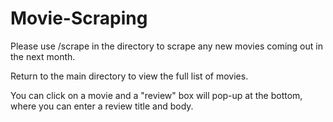 # Movie-Scraping

Please use /scrape in the directory to scrape any new movies coming out in the next month.

Return to the main directory to view the full list of movies.

You can click on a movie and a "review" box will pop-up at the bottom, where you can enter a review title and body.